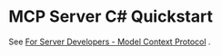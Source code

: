 # MCP Server C# Quickstart

See [For Server Developers - Model Context Protocol](https://modelcontextprotocol.io/quickstart/server) .
